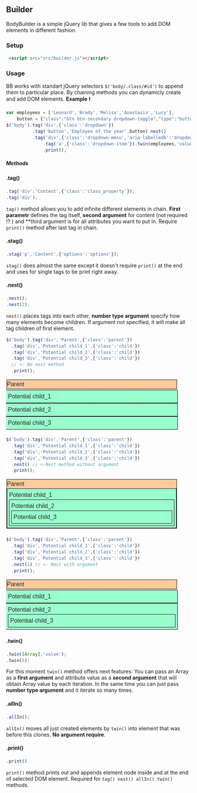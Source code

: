 ## <Body>Builder

BodyBuilder is a simple jQuery lib that gives a few tools to add DOM elements in different fashion.

### Setup
```html
 <script src="src/builder.js"></script>
```
### Usage
BB works with standart jQuery selectors `$('body/.class/#id')` to append them to particular place.
By chaining methods you can dynamicly create and add DOM elements.
**Example** :exclamation:
```javascript
var employees = ['Leonard','Brady','Melisa','Anastasia','Lucy'],
    button = {"class":"btn btn-secondary dropdown-toggle","type":"button", "id":"dropdownMenuButton", "data-toggle":"dropdown", "aria-haspopup":"true", "aria-expanded":"false"};
$('body').tag('div',{'class':'dropdown'})
          .tag('button','Employee of the year',button).nest()
          .tag('div',{'class':'dropdown-menu','aria-labelledb':'dropdownMenuButton'})
              .tag('a',{'class':'dropdown-item'}).twin(employees,'value').allIn().nest()
              .print();
```
##### Methods
#### .tag()
```javascript
.tag('div','Content',{'class':'class_property'});
.tag('div');
```
`tag()` method allows you to add infinite different elements in chain. **First parametr** defines the tag itself, **second argument** for content (not required :interrobang: ) and **third argument is for all attributes you want to put in. Require `print()` method after last tag in chain.
#### .stag()
```javascript
.stag('p','Content',{'options':'options'});
``` 
`stag()` does almost the same except it doesn't require `print()` at the end and uses for single tags to be print right away.
#### .nest()
```javascript
.nest();
.nest(2);
```
`nest()` places tags into each other, **number type argument** specify how many elements become children. If argument not specified, it will make all tag children of first element.
```javascript
$('body').tag('div','Parent',{'class':'parent'})
  .tag('div','Potential child_1',{'class':'child'})
  .tag('div','Potential child_2',{'class':'child'})
  .tag('div','Potential child_3',{'class':'child'})
  // <- No nest method
  .print();

```
![nest method](examples/nest1.jpeg)
```javascript
$('body').tag('div','Parent',{'class':'parent'})
  .tag('div','Potential child_1',{'class':'child'})
  .tag('div','Potential child_2',{'class':'child'})
  .tag('div','Potential child_3',{'class':'child'})
  .nest() // <-Nest method without argument
  .print();
```
![nest method](examples/nest2.jpeg)
```javascript
$('body').tag('div','Parent',{'class':'parent'})
  .tag('div','Potential child_1',{'class':'child'})
  .tag('div','Potential child_2',{'class':'child'})
  .tag('div','Potential child_3',{'class':'child'})
  .nest(1) // <- Nest with argument
  .print();
```
![nest method](examples/nest3.jpeg)
#### .twin()
```javascript
.twin([Array],'value');
.twin(5);
```
For this moment `twin()` method offers next features: You can pass an Array as a **first argument** and attribute value as a **second argument** that will obtain Array value by each iteration. In the same time you can just pass **number type argument** and it iterate so many times.
#### .allIn()
```javascript
.allIn();
```
`allIn()` moves all just created elements by `twin()` into element that was before this clones. **No argument require**.
#### .print()
```javascript
.print()
```
`print()` method prints out and appends element node inside and at the end of selected DOM element. Required for `tag() nest() allIn() twin()` methods.

